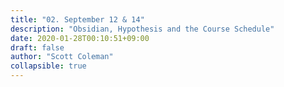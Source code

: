 ```yaml
---
title: "02. September 12 & 14"
description: "Obsidian, Hypothesis and the Course Schedule"
date: 2020-01-28T00:10:51+09:00
draft: false
author: "Scott Coleman"
collapsible: true
---
```

